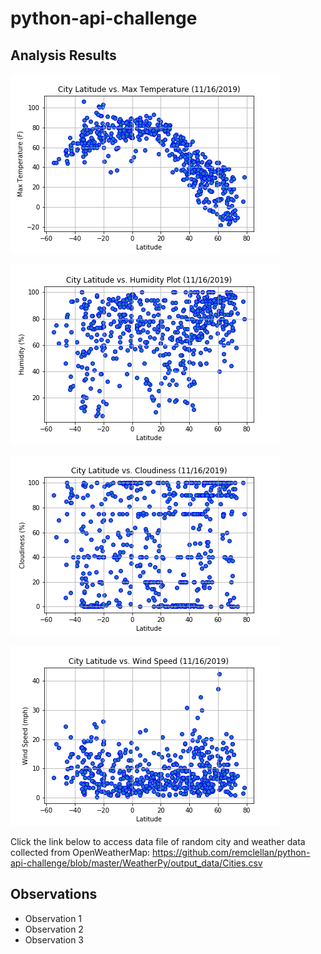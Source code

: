 # python-api-challenge

## Analysis Results

![alt text](https://github.com/remclellan/python-api-challenge/blob/master/WeatherPy/output_data/City%20Latitude%20vs.%20Max%20Temperature.png)

![alt text](https://github.com/remclellan/python-api-challenge/blob/master/WeatherPy/output_data/City%20Latitude%20vs.%20Humidity%20Plot.png)

![alt text](https://github.com/remclellan/python-api-challenge/blob/master/WeatherPy/output_data/City%20Latitude%20vs.%20Cloudiness.png)

![alt text](https://github.com/remclellan/python-api-challenge/blob/master/WeatherPy/output_data/City%20Latitude%20vs.%20Wind%20Speed.png)

Click the link below to access data file of random city and weather data collected from OpenWeatherMap:
https://github.com/remclellan/python-api-challenge/blob/master/WeatherPy/output_data/Cities.csv


## Observations

* Observation 1
* Observation 2
* Observation 3